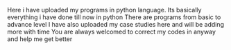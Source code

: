 Here i have uploaded my programs in python language.
Its basically everything i have done till now in python
There are programs from basic to advance level
I have also uploaded my case studies here and will be adding more with time
You are always welcomed to correct my codes in anyway and help me get better

